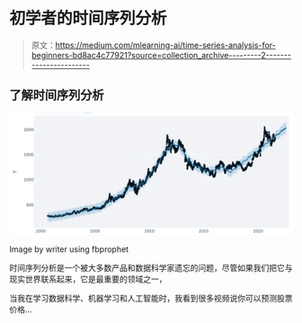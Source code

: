 # 初学者的时间序列分析

> 原文：<https://medium.com/mlearning-ai/time-series-analysis-for-beginners-bd8ac4c77921?source=collection_archive---------2----------------------->

## 了解时间序列分析

![](img/a1b4d0442bea2f95b8806d71eb09ca4c.png)

Image by writer using fbprophet

时间序列分析是一个被大多数产品和数据科学家遗忘的问题，尽管如果我们把它与现实世界联系起来，它是最重要的领域之一，

当我在学习数据科学、机器学习和人工智能时，我看到很多视频说你可以预测股票价格…